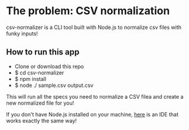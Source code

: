 # The problem: CSV normalization
csv-normalizer is a CLI tool built with Node.js to normalize csv files with funky inputs!
## How to run this app 
 * Clone or download this repo
 * $ cd csv-normalizer
 * $ npm install
 * $ node ./ sample.csv output.csv 

  This will run all the specs you need to normalize a CSV filea and create a new normalized file for you! 
  
  If you don't have Node.js installed on your machine, [here](https://repl.it/@VickyRodriguez1/csv-normalizer#index.js) is an IDE that works exactly the same way! 
